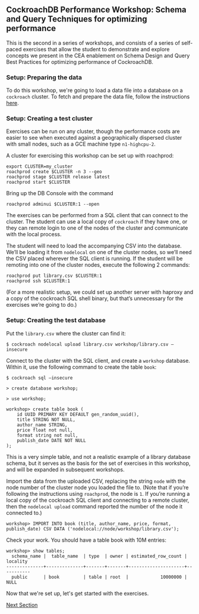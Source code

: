 ## CockroachDB Performance Workshop: Schema and Query Techniques for optimizing performance

This is the second in a series of workshops, and consists of a series of self-paced exercises that allow the student to demonstrate and explore concepts we present in the CEA enablement on Schema Design and Query Best Practices for optimizing performance of CockroachDB.

### Setup: Preparing the data

To do this workshop, we're going to load a data file into a database on a `cockroach` cluster.  To fetch and prepare the data file, follow the instructions [here](data/readme.md).


### Setup: Creating a test cluster

Exercises can be run on any cluster, though the performance costs are easier to see when executed against a geographically dispersed cluster with small nodes, such as a GCE machine type `n1-highcpu-2`.  

A cluster for exercising this workshop can be set up with roachprod:
```
export CLUSTER=my_cluster
roachprod create $CLUSTER -n 3 --geo
roachprod stage $CLUSTER release latest
roachprod start $CLUSTER
```

Bring up the DB Console with the command

```
roachprod adminui $CLUSTER:1 --open
```

The exercises can be performed from a SQL client that can connect to the cluster.  The student can use a local copy of `cockroach` if they have one, or they can remote login to one of the nodes of the cluster and communicate with the local process.

The student will need to load the accompanying CSV into the database.  We’ll be loading it from `nodelocal` on one of the cluster nodes, so we’ll need the CSV placed wherever the SQL client is running.  If the student will be remoting into one of the cluster nodes, execute the following 2 commands:

```
roachprod put library.csv $CLUSTER:1
roachprod ssh $CLUSTER:1
```

(For a more realistic setup, we could set up another server with haproxy and a copy of the cockroach SQL shell binary, but that’s unnecessary for the exercises we’re going to do.)

### Setup: Creating the test database 

Put the `library.csv` where the cluster can find it:

```
$ cockroach nodelocal upload library.csv workshop/library.csv –insecure
```

Connect to the cluster with the SQL client, and create a `workshop` database.  Within it, use the following command to create the table `book`:

```
$ cockroach sql –insecure

> create database workshop;
 
> use workshop;

workshop> create table book (
	id UUID PRIMARY KEY DEFAULT gen_random_uuid(),
	title STRING NOT NULL,
	author_name STRING,
	price float not null,
	format string not null,
	publish_date DATE NOT NULL
);
```

This is a very simple table, and not a realistic example of a library database schema, but it serves as the basis for the set of exercises in this workshop, and will be expanded in subsequent workshops.

Import the data from the uploaded CSV, replacing the string `node` with the node number of the cluster node you loaded the file to.  (Note that if you’re following the instructions using `roachprod`, the node is `1`.  If you’re running a local copy of the cockroach SQL client and connecting to a remote cluster, then the `nodelocal upload` command reported the number of the node it connected to.)

```
workshop> IMPORT INTO book (title, author_name, price, format, publish_date) CSV DATA ('nodelocal://node/workshop/library.csv');
```

Check your work.  You should have a table book with 10M entries:

```
workshop> show tables;
  schema_name |  table_name  | type  | owner | estimated_row_count | locality
--------------+--------------+-------+-------+---------------------+-----------
  public      | book         | table | root  |            10000000 | NULL
```

Now that we're set up, let's get started with the exercises.

[Next Section](exercises/denormalization.md)
